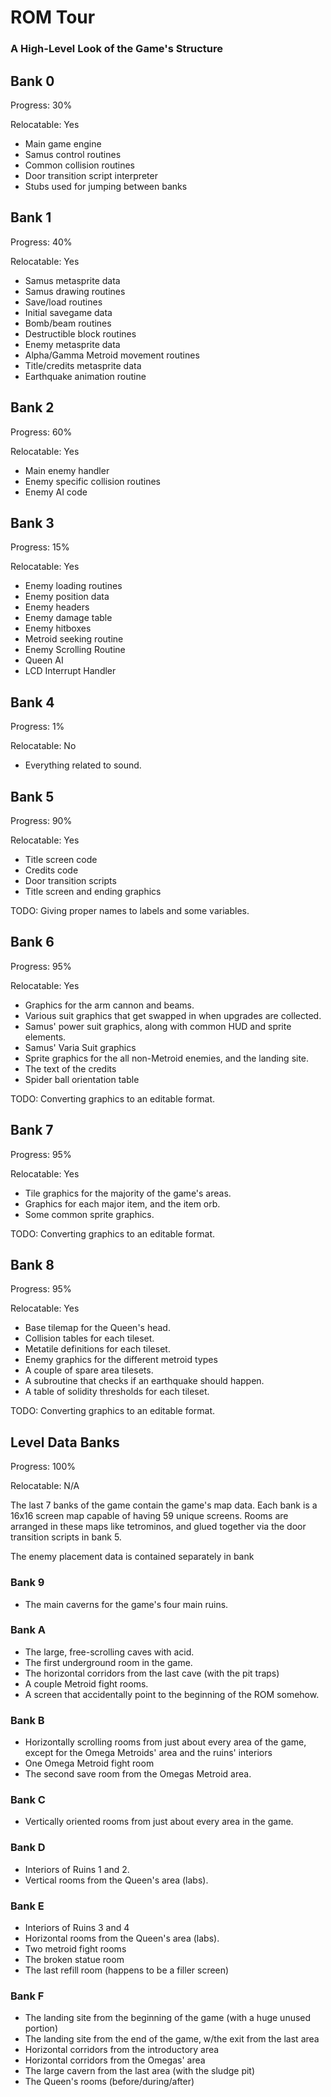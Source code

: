 # ROM Tour
### A High-Level Look of the Game's Structure

## Bank 0
Progress: 30%

Relocatable: Yes

- Main game engine
- Samus control routines
- Common collision routines
- Door transition script interpreter
- Stubs used for jumping between banks

## Bank 1
Progress: 40%

Relocatable: Yes

- Samus metasprite data
- Samus drawing routines
- Save/load routines
- Initial savegame data
- Bomb/beam routines
- Destructible block routines
- Enemy metasprite data
- Alpha/Gamma Metroid movement routines
- Title/credits metasprite data
- Earthquake animation routine

## Bank 2
Progress: 60%

Relocatable: Yes

- Main enemy handler
- Enemy specific collision routines
- Enemy AI code

## Bank 3
Progress: 15%

Relocatable: Yes

- Enemy loading routines
- Enemy position data 
- Enemy headers
- Enemy damage table
- Enemy hitboxes
- Metroid seeking routine
- Enemy Scrolling Routine
- Queen AI
- LCD Interrupt Handler

## Bank 4
Progress: 1%

Relocatable: No

- Everything related to sound.

## Bank 5
Progress: 90%

Relocatable: Yes

- Title screen code
- Credits code
- Door transition scripts
- Title screen and ending graphics

TODO: Giving proper names to labels and some variables.

## Bank 6
Progress: 95%

Relocatable: Yes

- Graphics for the arm cannon and beams.
- Various suit graphics that get swapped in when upgrades are collected.
- Samus' power suit graphics, along with common HUD and sprite elements.
- Samus' Varia Suit graphics
- Sprite graphics for the all non-Metroid enemies, and the landing site.
- The text of the credits
- Spider ball orientation table

TODO: Converting graphics to an editable format.

## Bank 7
Progress: 95%

Relocatable: Yes

- Tile graphics for the majority of the game's areas.
- Graphics for each major item, and the item orb.
- Some common sprite graphics.

TODO: Converting graphics to an editable format.

## Bank 8
Progress: 95%

Relocatable: Yes

- Base tilemap for the Queen's head.
- Collision tables for each tileset.
- Metatile definitions for each tileset.
- Enemy graphics for the different metroid types
- A couple of spare area tilesets.
- A subroutine that checks if an earthquake should happen.
- A table of solidity thresholds for each tileset.

TODO: Converting graphics to an editable format.

## Level Data Banks
Progress: 100%

Relocatable: N/A

The last 7 banks of the game contain the game's map data. Each bank is a 16x16 screen map capable of having 59 unique screens. Rooms are arranged in these maps like tetrominos, and glued together via the door transition scripts in bank 5.

The enemy placement data is contained separately in bank 

### Bank 9
- The main caverns for the game's four main ruins.

### Bank A
- The large, free-scrolling caves with acid.
- The first underground room in the game.
- The horizontal corridors from the last cave (with the pit traps)
- A couple Metroid fight rooms.
- A screen that accidentally point to the beginning of the ROM somehow.

### Bank B
- Horizontally scrolling rooms from just about every area of the game, except for the Omega Metroids' area and the ruins' interiors
- One Omega Metroid fight room
- The second save room from the Omegas Metroid area.

### Bank C
- Vertically oriented rooms from just about every area in the game.

### Bank D
- Interiors of Ruins 1 and 2.
- Vertical rooms from the Queen's area (labs).

### Bank E
- Interiors of Ruins 3 and 4
- Horizontal rooms from the Queen's area (labs).
- Two metroid fight rooms
- The broken statue room
- The last refill room (happens to be a filler screen)

### Bank F
- The landing site from the beginning of the game (with a huge unused portion)
- The landing site from the end of the game, w/the exit from the last area
- Horizontal corridors from the introductory area
- Horizontal corridors from the Omegas' area
- The large cavern from the last area (with the sludge pit)
- The Queen's rooms (before/during/after)
